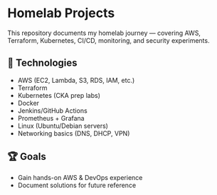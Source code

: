 # Homelab Projects

This repository documents my homelab journey — covering AWS, Terraform, Kubernetes, CI/CD, monitoring, and security experiments.  

## 🔧 Technologies
- AWS (EC2, Lambda, S3, RDS, IAM, etc.)
- Terraform
- Kubernetes (CKA prep labs)
- Docker
- Jenkins/GitHub Actions
- Prometheus + Grafana
- Linux (Ubuntu/Debian servers)
- Networking basics (DNS, DHCP, VPN)

<!-- ## 📂 Contents
- /terraform-labs → Infrastructure-as-code experiments
- /aws-labs → AWS CLI, IAM, Lambda examples
- /k8s-labs → Cluster deployments and configs
- /docs → Writeups in Markdown

-->

## 🏆 Goals
- Gain hands-on AWS & DevOps experience  
- Document solutions for future reference  

